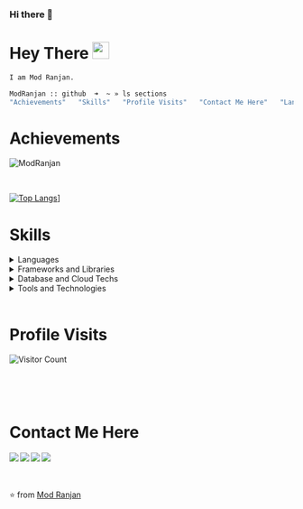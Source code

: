 ### Hi there 👋

<!--
**ModRanjan/ModRanjan** is a ✨ _special_ ✨ repository because its `README.md` (this file) appears on your GitHub profile.

Here are some ideas to get you started:

- 🔭 I’m currently working on ...
- 🌱 I’m currently learning ...
- 👯 I’m looking to collaborate on ...
- 🤔 I’m looking for help with ...
- 💬 Ask me about ...
- 📫 How to reach me: ...
- 😄 Pronouns: ...
- ⚡ Fun fact: ...
-->
<!-- ![Visitor Count](https://profile-counter.glitch.me/rajat-gajera/count.svg) -->
# Hey There <img src="https://github.com/TheDudeThatCode/TheDudeThatCode/raw/master/Assets/Earth.gif" width="30" />
```bash
I am Mod Ranjan.

ModRanjan :: github  ➜  ~ » ls sections
"Achievements"   "Skills"   "Profile Visits"   "Contact Me Here"   "Languages and Tools"
```

# Achievements
<img src="https://github-readme-stats.vercel.app/api?username=ModRanjan&show_icons=true&theme=dark&&count_private=true&include_all_commits=true" alt="ModRanjan" /> </p><br/>

[![Top Langs](https://github-readme-stats.vercel.app/api/top-langs/?username=ModRanjan)](https://github.com/ModRanjan/github-readme-stats)]

# Skills
<details>
<summary>Languages</summary>
<br>
  
```bash
ModRanjan :: github  ➜  ~ » ls languages
"C++" "HTML"  "CSS"  "JavaScript" "Python"
```
</details>

<details>
<summary>Frameworks and Libraries</summary>
<br>
  
```bash
ModRanjan :: github  ➜  ~ » ls "Frameworks And Libraries"
"Node.js"   "React.js"   
```
</details>

<details>
<summary>Database and Cloud Techs</summary>
<br>
  
```bash
ModRanjan :: github  ➜  ~ » ls "Database and Cloud Techs"
"MySQL"  "SQL"
```
</details>
<details>
<summary>Tools and Technologies</summary>
<br>
  
```bash
ModRanjan :: github  ➜  ~ » ls "Tools and Technologies"
"Web Development ➜ MERN stack"  
"DApp Development ➜ Solidity/ReactJs" 
"Blockchain ➜ JavaScript"
```
</details>

<br/>

# Profile Visits
![Visitor Count](https://profile-counter.glitch.me/ModRanjan/count.svg)


<br/><br/><br/> 
# Contact Me Here 
<a href=https://www.facebook.com> <img align="left" src="https://img.icons8.com/color/48/000000/facebook-new.png"></img></a>
<a href=https://www.linkedin.com/in/mod-ranjan/> <img align="left" src="https://img.icons8.com/color/48/000000/linkedin.png"></img></a>
<a href=https://twitter.com/ > <img align="left" src="https://img.icons8.com/color/48/000000/twitter.png"></img></a>
<a href=https://www.instagram.com/m_ranjan_08/ > <img align="left" src="https://img.icons8.com/color/48/000000/instagram-new.png"></img></a>
<br/>
<br/>
<br/>
 

⭐ from [Mod Ranjan](https://github.com/ModRanjan)
